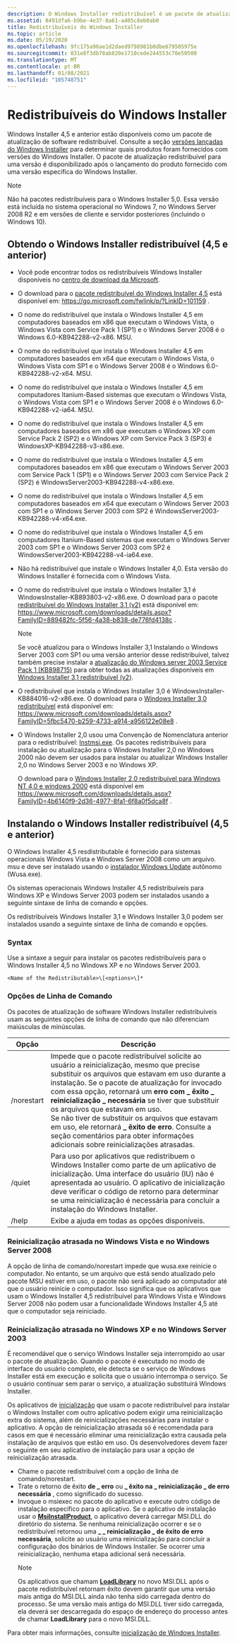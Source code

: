 ```yaml
---
description: O Windows Installer redistribuível é um pacote de atualização de software.
ms.assetid: 8491dfa6-b9be-4e37-8a61-a405c8eb0ab0
title: Redistribuíveis do Windows Installer
ms.topic: article
ms.date: 05/19/2020
ms.openlocfilehash: 9fc175a96ae1d2daed9798981b0dbe679505975e
ms.sourcegitcommit: 831e8f3db78ab820e1710cede244553c70e50500
ms.translationtype: MT
ms.contentlocale: pt-BR
ms.lasthandoff: 01/08/2021
ms.locfileid: "105748751"
---
```

# <a name="windows-installer-redistributables"></a>Redistribuíveis do Windows Installer

Windows Installer 4,5 e anterior estão disponíveis como um pacote de atualização de software redistribuível. Consulte a seção [versões lançadas do Windows Installer](released-versions-of-windows-installer.md) para determinar quais produtos foram fornecidos com versões do Windows Installer. O pacote de atualização redistribuível para uma versão é disponibilizado após o lançamento do produto fornecido com uma versão específica do Windows Installer.

> [!NOTE]
> Não há pacotes redistribuíveis para o Windows Installer 5,0. Essa versão está incluída no sistema operacional no Windows 7, no Windows Server 2008 R2 e em versões de cliente e servidor posteriores (incluindo o Windows 10).

## <a name="obtaining-the-windows-installer-redistributable-45-and-earlier"></a>Obtendo o Windows Installer redistribuível (4,5 e anterior)

-   Você pode encontrar todos os redistribuíveis Windows Installer disponíveis no [centro de download da Microsoft](https://www.microsoft.com/Downloads/).
-   O download para o [pacote redistribuível do Windows Installer 4,5](https://support.microsoft.com/kb/942288) está disponível em: https://go.microsoft.com/fwlink/p/?LinkID=101159 .
-   O nome do redistribuível que instala o Windows Installer 4,5 em computadores baseados em x86 que executam o Windows Vista, o Windows Vista com Service Pack 1 (SP1) e o Windows Server 2008 é o Windows 6.0-KB942288-v2-x86. MSU.
-   O nome do redistribuível que instala o Windows Installer 4,5 em computadores baseados em x64 que executam o Windows Vista, o Windows Vista com SP1 e o Windows Server 2008 é o Windows 6.0-KB942288-v2-x64. MSU.
-   O nome do redistribuível que instala o Windows Installer 4,5 em computadores Itanium-Based sistemas que executam o Windows Vista, o Windows Vista com SP1 e o Windows Server 2008 é o Windows 6.0-KB942288-v2-ia64. MSU.
-   O nome do redistribuível que instala o Windows Installer 4,5 em computadores baseados em x86 que executam o Windows XP com Service Pack 2 (SP2) e o Windows XP com Service Pack 3 (SP3) é WindowsXP-KB942288-v3-x86.exe.
-   O nome do redistribuível que instala o Windows Installer 4,5 em computadores baseados em x86 que executam o Windows Server 2003 com Service Pack 1 (SP1) e o Windows Server 2003 com Service Pack 2 (SP2) é WindowsServer2003-KB942288-v4-x86.exe.
-   O nome do redistribuível que instala o Windows Installer 4,5 em computadores baseados em x64 que executam o Windows Server 2003 com SP1 e o Windows Server 2003 com SP2 é WindowsServer2003-KB942288-v4-x64.exe.
-   O nome do redistribuível que instala o Windows Installer 4,5 em computadores Itanium-Based sistemas que executam o Windows Server 2003 com SP1 e o Windows Server 2003 com SP2 é WindowsServer2003-KB942288-v4-ia64.exe.
-   Não há redistribuível que instale o Windows Installer 4,0. Esta versão do Windows Installer é fornecida com o Windows Vista.
-   O nome do redistribuível que instala o Windows Installer 3,1 é WindowsInstaller-KB893803-v2-x86.exe. O download para o pacote [redistribuível do Windows Installer 3,1 (v2)](https://www.microsoft.com/downloads/details.aspx?FamilyID=889482fc-5f56-4a38-b838-de776fd4138c) está disponível em: https://www.microsoft.com/downloads/details.aspx?FamilyID=889482fc-5f56-4a38-b838-de776fd4138c .
    > [!Note]  
    > Se você atualizou para o Windows Installer 3,1 Instalando o Windows Server 2003 com SP1 ou uma versão anterior desse redistribuível, talvez também precise instalar a [atualização do Windows server 2003 Service Pack 1 (KB898715)](https://www.microsoft.com/downloads/details.aspx?FamilyID=8b4e6b93-1886-4d47-a18d-35581c42eca0) para obter todas as atualizações disponíveis em [Windows Installer 3,1 redistribuível (v2)](https://www.microsoft.com/downloads/details.aspx?FamilyID=889482fc-5f56-4a38-b838-de776fd4138c).

     

-   O redistribuível que instala o Windows Installer 3,0 é WindowsInstaller-KB884016-v2-x86.exe. O download para o [Windows Installer 3,0 redistribuível](https://www.microsoft.com/downloads/details.aspx?FamilyID=5fbc5470-b259-4733-a914-a956122e08e8) está disponível em: https://www.microsoft.com/downloads/details.aspx?FamilyID=5fbc5470-b259-4733-a914-a956122e08e8 .
-   O Windows Installer 2,0 usou uma Convenção de Nomenclatura anterior para o redistribuível: [Instmsi.exe](instmsi-exe.md). Os pacotes redistribuíveis para instalação ou atualização para o Windows Installer 2,0 no Windows 2000 não devem ser usados para instalar ou atualizar Windows Installer 2,0 no Windows Server 2003 e no Windows XP.

    O download para o [Windows Installer 2,0 redistribuível para Windows NT 4,0 e windows 2000](https://www.microsoft.com/downloads/details.aspx?FamilyID=4b6140f9-2d36-4977-8fa1-6f8a0f5dca8f) está disponível em https://www.microsoft.com/downloads/details.aspx?FamilyID=4b6140f9-2d36-4977-8fa1-6f8a0f5dca8f .

## <a name="installing-the-windows-installer-redistributable-45-and-earlier"></a>Instalando o Windows Installer redistribuível (4,5 e anterior)

O Windows Installer 4,5 resdistributable é fornecido para sistemas operacionais Windows Vista e Windows Server 2008 como um arquivo. msu e deve ser instalado usando o [instalador Windows Update](https://support.microsoft.com/kb/934307/) autônomo (Wusa.exe).

Os sistemas operacionais Windows Installer 4,5 redistribuíveis para Windows XP e Windows Server 2003 podem ser instalados usando a seguinte sintaxe de linha de comando e opções.

Os redistribuíveis Windows Installer 3,1 e Windows Installer 3,0 podem ser instalados usando a seguinte sintaxe de linha de comando e opções.

### <a name="syntax"></a>Syntax

Use a sintaxe a seguir para instalar os pacotes redistribuíveis para o Windows Installer 4,5 no Windows XP e no Windows Server 2003.

```CMD
<Name of the Redistributable>\[<options>\]*
```

### <a name="command-line-options"></a>Opções de Linha de Comando

Os pacotes de atualização de software Windows Installer redistribuíveis usam as seguintes opções de linha de comando que não diferenciam maiúsculas de minúsculas.



| Opção     | Descrição                                                                                                                                                                                                                                                                                                                                                                                                                                                                     |
|------------|---------------------------------------------------------------------------------------------------------------------------------------------------------------------------------------------------------------------------------------------------------------------------------------------------------------------------------------------------------------------------------------------------------------------------------------------------------------------------------|
| /norestart | Impede que o pacote redistribuível solicite ao usuário a reinicialização, mesmo que precise substituir os arquivos que estavam em uso durante a instalação. Se o pacote de atualização for invocado com essa opção, retornará um **erro com \_ êxito \_ reinicialização \_ necessária** se tiver que substituir os arquivos que estavam em uso.<br/> Se não tiver de substituir os arquivos que estavam em uso, ele retornará **\_ êxito de erro**. Consulte a seção comentários para obter informações adicionais sobre reinicializações atrasadas.<br/> |
| /quiet     | Para uso por aplicativos que redistribuem o Windows Installer como parte de um aplicativo de inicialização. Uma interface do usuário (IU) não é apresentada ao usuário. O aplicativo de inicialização deve verificar o código de retorno para determinar se uma reinicialização é necessária para concluir a instalação do Windows Installer.<br/>                                                                                                                                                |
| /help      | Exibe a ajuda em todas as opções disponíveis.                                                                                                                                                                                                                                                                                                                                                                                                                                     |

### <a name="delayed-restart-on-windows-vista-and-windows-server-2008"></a>Reinicialização atrasada no Windows Vista e no Windows Server 2008

A opção de linha de comando/norestart impede que wusa.exe reinicie o computador. No entanto, se um arquivo que está sendo atualizado pelo pacote MSU estiver em uso, o pacote não será aplicado ao computador até que o usuário reinicie o computador. Isso significa que os aplicativos que usam o Windows Installer 4,5 redistribuível para Windows Vista e Windows Server 2008 não podem usar a funcionalidade Windows Installer 4,5 até que o computador seja reiniciado.

### <a name="delayed-restart-on-windows-xp-and-windows-server-2003"></a>Reinicialização atrasada no Windows XP e no Windows Server 2003

É recomendável que o serviço Windows Installer seja interrompido ao usar o pacote de atualização. Quando o pacote é executado no modo de interface do usuário completo, ele detecta se o serviço de Windows Installer está em execução e solicita que o usuário interrompa o serviço. Se o usuário continuar sem parar o serviço, a atualização substituirá Windows Installer.

Os aplicativos de [inicialização](bootstrapping.md) que usam o pacote redistribuível para instalar o Windows Installer com outro aplicativo podem exigir uma reinicialização extra do sistema, além de reinicializações necessárias para instalar o aplicativo. A opção de reinicialização atrasada só é recomendada para casos em que é necessário eliminar uma reinicialização extra causada pela instalação de arquivos que estão em uso. Os desenvolvedores devem fazer o seguinte em seu aplicativo de instalação para usar a opção de reinicialização atrasada.

-   Chame o pacote redistribuível com a opção de linha de comando/norestart.
-   Trate o retorno de êxito **de \_ erro** ou **\_ êxito na \_ reinicialização \_ de erro necessária** , como significado do sucesso.
-   Invoque o msiexec no pacote do aplicativo e execute outro código de instalação específico para o aplicativo. Se o aplicativo de instalação usar o [**MsiInstallProduct**](/windows/desktop/api/Msi/nf-msi-msiinstallproducta), o aplicativo deverá carregar MSI.DLL do diretório do sistema. Se nenhuma reinicialização ocorrer e se o redistribuível retornou uma **\_ \_ reinicialização \_ de êxito de erro necessária**, solicite ao usuário uma reinicialização para concluir a configuração dos binários de Windows Installer. Se ocorrer uma reinicialização, nenhuma etapa adicional será necessária.
    > [!Note]  
    > Os aplicativos que chamam [**LoadLibrary**](/windows/win32/api/libloaderapi/nf-libloaderapi-loadlibrarya) no novo MSI.DLL após o pacote redistribuível retornam êxito devem garantir que uma versão mais antiga do MSI.DLL ainda não tenha sido carregada dentro do processo. Se uma versão mais antiga do MSI.DLL tiver sido carregada, ela deverá ser descarregada do espaço de endereço do processo antes de chamar **LoadLibrary** para o novo MSI.DLL.

     

Para obter mais informações, consulte [inicialização de Windows Installer](windows-installer-bootstrapping.md).

 

 
